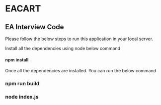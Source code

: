 # EACART
EA Interview Code
---
Please follow the below steps to run this application in your local server.

Install all the dependencies using node below command

#### npm install

Once all the dependencies are installed. You can run the below command

### npm run build

### node index.js

